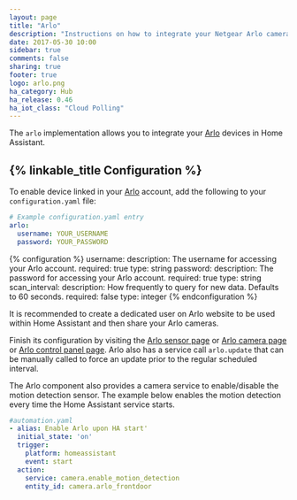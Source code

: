 ```yaml
---
layout: page
title: "Arlo"
description: "Instructions on how to integrate your Netgear Arlo cameras within Home Assistant."
date: 2017-05-30 10:00
sidebar: true
comments: false
sharing: true
footer: true
logo: arlo.png
ha_category: Hub
ha_release: 0.46
ha_iot_class: "Cloud Polling"
---
```


The `arlo` implementation allows you to integrate your [Arlo](https://arlo.netgear.com/) devices in Home Assistant.

## {% linkable_title Configuration %}

To enable device linked in your [Arlo](https://arlo.netgear.com/) account, add the following to your `configuration.yaml` file:

```yaml
# Example configuration.yaml entry
arlo:
  username: YOUR_USERNAME
  password: YOUR_PASSWORD
```

{% configuration %}
username:
  description: The username for accessing your Arlo account.
  required: true
  type: string
password:
  description: The password for accessing your Arlo account.
  required: true
  type: string
scan_interval:
  description: How frequently to query for new data. Defaults to 60 seconds.
  required: false
  type: integer
{% endconfiguration %}

It is recommended to create a dedicated user on Arlo website to be used within Home Assistant and then share your Arlo cameras.

Finish its configuration by visiting the [Arlo sensor page](/components/sensor.arlo/) or [Arlo camera page](/components/camera.arlo/) or [Arlo control panel page](/components/alarm_control_panel.arlo/). Arlo also has a service call `arlo.update` that can be manually called to force an update prior to the regular scheduled interval.

The Arlo component also provides a camera service to enable/disable the motion detection sensor. The example below enables the motion detection every time the Home Assistant service starts.

```yaml
#automation.yaml
- alias: Enable Arlo upon HA start'
  initial_state: 'on'
  trigger:
    platform: homeassistant
    event: start
  action:
    service: camera.enable_motion_detection
    entity_id: camera.arlo_frontdoor
```
